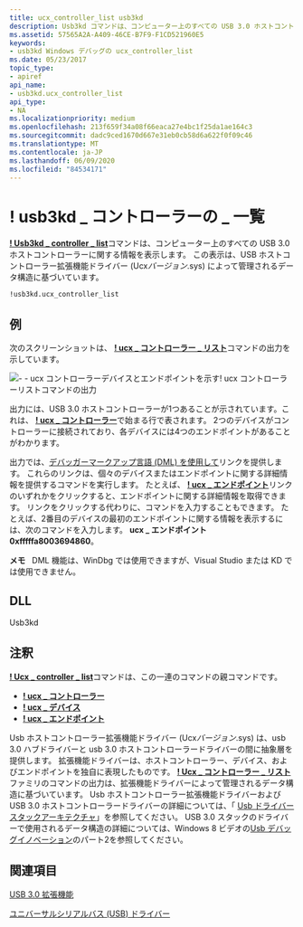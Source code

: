 ```yaml
---
title: ucx_controller_list usb3kd
description: Usb3kd コマンドは、コンピューター上のすべての USB 3.0 ホストコントローラーに関する情報を表示します ucx_controller_list。 表示は、UcxVersion. sys によって管理されるデータ構造に基づいています。
ms.assetid: 57565A2A-A409-46CE-B7F9-F1CD521960E5
keywords:
- usb3kd Windows デバッグの ucx_controller_list
ms.date: 05/23/2017
topic_type:
- apiref
api_name:
- usb3kd.ucx_controller_list
api_type:
- NA
ms.localizationpriority: medium
ms.openlocfilehash: 213f659f34a08f66eaca27e4bc1f25da1ae164c3
ms.sourcegitcommit: dadc9ced1670d667e31eb0cb58d6a622f0f09c46
ms.translationtype: MT
ms.contentlocale: ja-JP
ms.lasthandoff: 06/09/2020
ms.locfileid: "84534171"
---
```

# <a name="usb3kducx_controller_list"></a>! usb3kd \_ コントローラーの \_ 一覧


[**! Usb3kd \_ controller \_ list**](-usb3kd-device-info.md)コマンドは、コンピューター上のすべての USB 3.0 ホストコントローラーに関する情報を表示します。 この表示は、USB ホストコントローラー拡張機能ドライバー (Ucx*バージョン*.sys) によって管理されるデータ構造に基づいています。

```dbgcmd
!usb3kd.ucx_controller_list
```

## <a name="span-idexamplesspanspan-idexamplesspanspan-idexamplesspanexamples"></a><span id="Examples"></span><span id="examples"></span><span id="EXAMPLES"></span>例


次のスクリーンショットは、 [**! ucx \_ コントローラー \_ リスト**](-usb3kd-device-info.md)コマンドの出力を示しています。

![\- \- ucx コントローラーデバイスとエンドポイントを示す! ucx コントローラーリストコマンドの出力](images/ucxcontrollerlist01.png)

出力には、USB 3.0 ホストコントローラーが1つあることが示されています。これは、 [**! ucx \_ コントローラー**](-usb3kd-ucx-controller.md)で始まる行で表されます。 2つのデバイスがコントローラーに接続されており、各デバイスには4つのエンドポイントがあることがわかります。

出力では、[デバッガーマークアップ言語 (DML) を使用して](debugger-markup-language-commands.md)リンクを提供します。 これらのリンクは、個々のデバイスまたはエンドポイントに関する詳細情報を提供するコマンドを実行します。 たとえば、 [**! ucx \_ エンドポイント**](-usb3kd-ucx-endpoint.md)リンクのいずれかをクリックすると、エンドポイントに関する詳細情報を取得できます。 リンクをクリックする代わりに、コマンドを入力することもできます。 たとえば、2番目のデバイスの最初のエンドポイントに関する情報を表示するには、次のコマンドを入力します。 **ucx \_ エンドポイント 0xfffffa8003694860**。

**メモ**   DML 機能は、WinDbg では使用できますが、Visual Studio または KD では使用できません。

 

## <a name="span-iddllspanspan-iddllspandll"></a><span id="DLL"></span><span id="dll"></span>DLL


Usb3kd

<a name="remarks"></a>注釈
-------

[**! Ucx \_ controller \_ list**](-usb3kd-device-info.md)コマンドは、この一連のコマンドの親コマンドです。

-   [**! ucx \_ コントローラー**](-usb3kd-ucx-controller.md)
-   [**! ucx \_ デバイス**](-usb3kd-ucx-device.md)
-   [**! ucx \_ エンドポイント**](-usb3kd-ucx-endpoint.md)

Usb ホストコントローラー拡張機能ドライバー (Ucx*バージョン*.sys) は、usb 3.0 ハブドライバーと usb 3.0 ホストコントローラードライバーの間に抽象層を提供します。 拡張機能ドライバーは、ホストコントローラー、デバイス、およびエンドポイントを独自に表現したものです。 [**! Ucx \_ コントローラー \_ リスト**](-usb3kd-device-info.md)ファミリのコマンドの出力は、拡張機能ドライバーによって管理されるデータ構造に基づいています。 Usb ホストコントローラー拡張機能ドライバーおよび USB 3.0 ホストコントローラードライバーの詳細については、「 [Usb ドライバースタックアーキテクチャ](https://docs.microsoft.com/windows-hardware/drivers/usbcon/usb-3-0-driver-stack-architecture)」を参照してください。 USB 3.0 スタックのドライバーで使用されるデータ構造の詳細については、Windows 8 ビデオの[Usb デバッグイノベーション](https://channel9.msdn.com/Events/BUILD/BUILD2011/HW-258P)のパート2を参照してください。

## <a name="span-idsee_alsospansee-also"></a><span id="see_also"></span>関連項目


[USB 3.0 拡張機能](usb-3-extensions.md)

[ユニバーサルシリアルバス (USB) ドライバー](https://docs.microsoft.com/windows-hardware/drivers/usbcon/)

 

 






